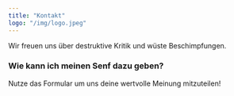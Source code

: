 ```yaml
---
title: "Kontakt"
logo: "/img/logo.jpeg"
---
```


Wir freuen uns über destruktive Kritik und wüste Beschimpfungen.

<h3 class="f4 b lh-title mb2">Wie kann ich meinen Senf dazu geben?</h3>

Nutze das Formular um uns deine wertvolle Meinung mitzuteilen!
